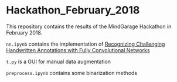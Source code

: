 # Hackathon_February_2018
This repository contains the results of the MindGarage Hackathon in February 2018.

`nn.ipynb` contains the implementation of [Recognizing Challenging Handwritten Annotations with Fully Convolutional Networks](https://arxiv.org/abs/1804.00236)

`t.py` is a GUI for manual data augmentation

`preprocess.ipynb` contains some binarization methods
